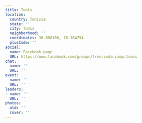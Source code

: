 ```yaml
---
title: Tunis
location:
  country: Tunisia
  state: ''
  city: Tunis
  neighborhood: ''
  coordinates: 36.800108, 10.184794
  plusCode: ''
social:
  name: Facebook page
  URL: https://www.facebook.com/groups/free.code.camp.tunis
chat:
  name: ''
  URL: ''
event:
  name: ''
  URL: ''
leaders:
- name: ''
  URL: ''
photos:
  old: ''
  cover: ''
---
```

